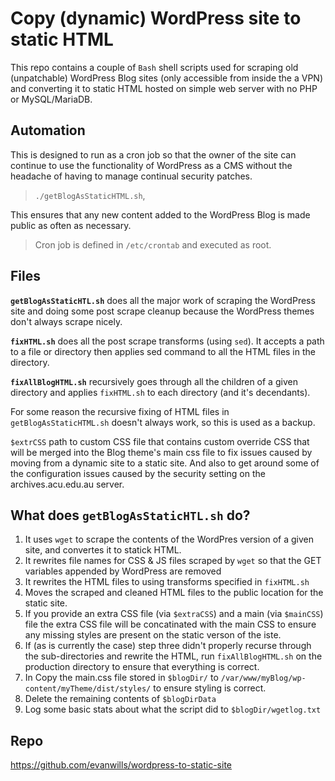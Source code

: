 # Copy (dynamic) WordPress site to static HTML

This repo contains a couple of `Bash` shell scripts used for scraping old (unpatchable) WordPress Blog sites (only accessible from inside the a VPN) and converting it to static HTML hosted on simple web server with no PHP or MySQL/MariaDB.

## Automation

This is designed to run as a cron job so that the owner of the site can continue to use the functionality of WordPress as a CMS without the headache of having to manage continual security patches.

> `./getBlogAsStaticHTML.sh`, 

This ensures that any new content added to the WordPress Blog is made public as often as necessary.

> Cron job is defined in `/etc/crontab` and executed as root.

## Files

__`getBlogAsStaticHTL.sh`__ does all the major work of scraping the WordPress site and doing some post scrape cleanup because the WordPress themes don't always scrape nicely.

__`fixHTML.sh`__ does all the post scrape transforms (using `sed`). It accepts a path to a file or directory then applies sed command to all the HTML files in the directory.

__`fixAllBlogHTML.sh`__ recursively goes through all the children of a given directory and applies `fixHTML.sh` to each directory (and it's decendants).

For some reason the recursive fixing of HTML files in `getBlogAsStaticHTML.sh` doesn't always work, so this is used as a backup.

`$extrCSS` path to custom CSS file that contains custom override CSS that will be merged into the Blog theme's main css file to fix issues caused by moving from a dynamic site to a static site. And also to get around some of the configuration issues caused by the security setting on the archives.acu.edu.au server.

## What does `getBlogAsStaticHTL.sh` do?

1. It uses `wget` to scrape the contents of the WordPres version of a 
   given site, and convertes it to statick HTML.
2. It rewrites file names for CSS & JS files scraped by `wget` so 
   that the GET variables appended by WordPress are removed
3. It rewrites the HTML files to using transforms specified in 
   `fixHTML.sh`
4. Moves the scraped and cleaned HTML files to the public location 
   for the static site.
5. If you provide an extra CSS file (via `$extraCSS`) and a main 
   (via `$mainCSS`) file the extra CSS file will be concatinated 
   with the main CSS to ensure any missing styles are present on 
   the static verson of the iste.
5. If (as is currently the case) step three didn't properly recurse 
   through the sub-directories and rewrite the HTML, run 
   `fixAllBlogHTML.sh` on the production directory to ensure that 
   everything is correct.
6. In Copy the main.css file stored in `$blogDir/` to 
   `/var/www/myBlog/wp-content/myTheme/dist/styles/` to ensure 
   styling is correct.
7. Delete the remaining contents of `$blogDirData`
8. Log some basic stats about what the script did to 
   `$blogDir/wgetlog.txt`

## Repo

https://github.com/evanwills/wordpress-to-static-site
